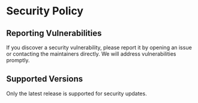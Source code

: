 # Security Policy

## Reporting Vulnerabilities
If you discover a security vulnerability, please report it by opening an issue or contacting the maintainers directly. We will address vulnerabilities promptly.

## Supported Versions
Only the latest release is supported for security updates.
